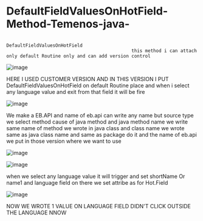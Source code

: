 # DefaultFieldValuesOnHotField-Method-Temenos-java-

                                                              DefaultFieldValuesOnHotField
                                                  this method i can attach only default Routine only and can add version control
                                                              
                                                              
![image](https://user-images.githubusercontent.com/40827670/217735114-a40506b8-6eba-4ba1-8124-204b83cd8233.png)

HERE I USED CUSTOMER VERSION AND IN THIS VERSION I PUT DefaultFieldValuesOnHotField on default Routine place and when i select any language value and exit from that field it will be fire


![image](https://user-images.githubusercontent.com/40827670/217736641-6170d7ac-b20c-4293-9040-be19e42df770.png)

We make a EB.API and name of eb.api can write any name but source type we select method cause of 
java method and java method name we write same name of method we wrote in java class 
and class name we wrote same as java class name and same as package do it and the name of eb.api we put in those version where we want to use

![image](https://user-images.githubusercontent.com/40827670/217743711-94cc9445-fc84-43b9-ad19-9f1cf46425ac.png)

![image](https://user-images.githubusercontent.com/40827670/217744427-0da22b28-60c1-402a-87f4-e3aa4d0b9c6b.png)

when we select any language value it will trigger and set shortName Or name1 and language field on there we set attribe as for Hot.Field

![image](https://user-images.githubusercontent.com/40827670/217750397-494e4d5f-ec95-46e3-b1f5-8f742b1ad859.png)

NOW WE WROTE 1 VALUE ON LANGUAGE FIELD DIDN'T CLICK OUTSIDE THE LANGUAGE NNOW



